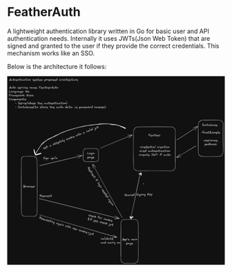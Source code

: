 # FeatherAuth

A lightweight authentication library written in Go for basic user and API authentication needs. Internally it uses JWTs(Json Web Token) that are signed and granted to the user if they provide  the correct credentials. This mechanism works like an SSO.

Below is the architecture it follows:

![Architecture](https://github.com/selvakannanjr/FeatherAuth/blob/master/Feather_arch.png)
